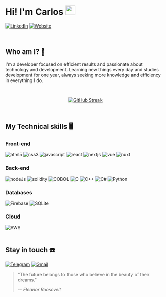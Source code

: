 # Hi! I'm Carlos <img width="30px" src="https://emojipedia-us.s3.amazonaws.com/source/noto-emoji-animations/344/waving-hand_1f44b.gif">
[![LinkedIn](https://img.shields.io/badge/LinkedIn-0077B5?style=for-the-badge&logo=linkedin&logoColor=white)](https://www.linkedin.com/in/carlos-morais1507/)
[![Website](https://img.shields.io/badge/website-000000?style=for-the-badge&logo=About.me&logoColor=white)](https://carlos-morais1507.github.io/portfolio-v2/)

<br>

## Who am I? 🤔
 I'm a developer focused on efficient results and passionate about technology and development. Learning new things every day and studies development for one year, always seeking more knowledge and efficiency in everything I do.

<br>
<div align="center">

[![GitHub Streak](https://streak-stats.demolab.com?user=carlos-morais1507&theme=github-dark&hide_border=true)](https://git.io/streak-stats)

</div>
<br>

## My Technical skills 🖥️
### Front-end
<div style="display: inline_block">
<img alt="html5" src="https://img.shields.io/badge/HTML5-E34F26?style=for-the-badge&logo=html5&logoColor=white">
<img alt="css3" src="https://img.shields.io/badge/CSS3-1572B6?style=for-the-badge&logo=css3&logoColor=white">
<img alt="javascript" src="https://img.shields.io/badge/JavaScript-F7DF1E?style=for-the-badge&logo=javascript&logoColor=black">
<img alt="react" src="https://img.shields.io/badge/React-20232A?style=for-the-badge&logo=react&logoColor=61DAFB">
<img alt="nextjs" src="https://img.shields.io/badge/Next.js-000?style=for-the-badge&logo=next.js&logoColor=FFFF">
<img alt="vue" src="https://img.shields.io/badge/Vue.js-35495E?style=for-the-badge&logo=vue.js&logoColor=4FC08D">
<img alt="nuxt" src="https://img.shields.io/badge/Nuxt.js-35495E?style=for-the-badge&logo=nuxt.js&logoColor=00DC82">
</div>


### Back-end
<div style="display: inline_block">
<img alt="nodeJs" src="https://img.shields.io/badge/Node.js-43853D?style=for-the-badge&logo=node.js&logoColor=white">
<img alt="solidity" src="https://img.shields.io/badge/Solidity-ffffff?style=for-the-badge&logo=solidity&logoColor=242424">
<img alt="COBOL" src="https://img.shields.io/badge/COBOL-07405E?style=for-the-badge&logo=&logoColor=white">
<img alt="C" src="https://img.shields.io/badge/C-00599C?style=for-the-badge&logo=c&logoColor=white">
<img alt="C++" src="https://img.shields.io/badge/C%2B%2B-00599C?style=for-the-badge&logo=c%2B%2B&logoColor=white">
<img alt="C#" src="https://img.shields.io/badge/C%23-239120?style=for-the-badge&logo=c-sharp&logoColor=white">
<img alt="Python" src="https://img.shields.io/badge/Python-14354C?style=for-the-badge&logo=python&logoColor=white">
</div>

### Databases
<div style="display: inline_block">
<img alt="Firebase" src="https://img.shields.io/badge/Firebase-FF6600?style=for-the-badge&logo=firebase&logoColor=white">
<img alt="SQLite" src="https://img.shields.io/badge/SQLite-07405E?style=for-the-badge&logo=sqlite&logoColor=white">
</div>

### Cloud
<div style="display: inline_block">
<img alt="AWS" src="https://img.shields.io/badge/Amazon_AWS-232F3E?style=for-the-badge&logo=amazon-aws&logoColor=white">
</div>

<br>

## Stay in touch ☎️
 [![Telegram](https://img.shields.io/badge/Telegram-2CA5E0?style=for-the-badge&logo=telegram&logoColor=white)](https://t.me/Carlos2812) 
 [![Gmail](https://img.shields.io/badge/Gmail-D14836?style=for-the-badge&logo=gmail&logoColor=white)](mailto:c.morais1507@gmail.com) 

> "The future belongs to those who believe in the beauty of their dreams."
>
> -- <cite>Eleanor Roosevelt</cite>
